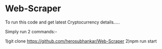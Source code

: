 # Web-Scraper


To run this code and get latest Cryptocurrency details.....




Simply run 2 commands:-

1)git clone https://github.com/herosubhankar/Web-Scraper
2)npm run start
